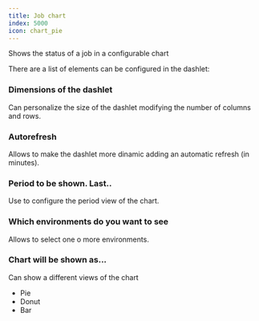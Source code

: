 ```yaml
---
title: Job chart
index: 5000
icon: chart_pie
---
```


Shows the status of a job in a configurable chart

There are a list of elements can be configured in the dashlet:


### Dimensions of the dashlet

Can personalize the size of the dashlet modifying the number of columns and rows.

### Autorefresh

Allows to make the dashlet more dinamic adding an automatic refresh (in minutes).

### Period to be shown. Last..

Use to configure the period view of the chart.

### Which environments do you want to see

Allows to select one o more environments.

### Chart will be shown as...

Can show a different views of the chart

- Pie
- Donut
- Bar
